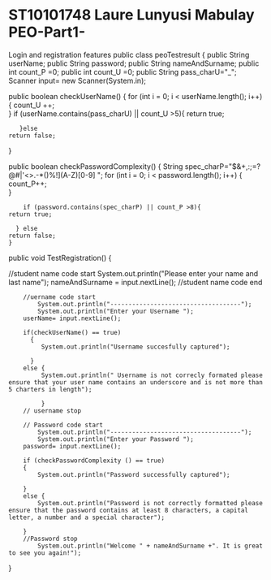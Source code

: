 # ST10101748 Laure Lunyusi Mabulay PEO-Part1-
Login and registration features
public class peoTestresult {
    public String userName;
    public String password;
    public String nameAndSurname;
    public int count_P =0;
    public int count_U =0;
    public String pass_charU="_";
Scanner input= new Scanner(System.in);
   

public boolean checkUserName()
   {
        for (int i = 0; i < userName.length(); i++)
        {
           count_U ++;  
        }
        if (userName.contains(pass_charU) || count_U >5){
    return true;

       }else 
    return false;
    
   }
    
public boolean checkPasswordComplexity()
    {
String spec_charP="$&+,:;=?@#|'<>.-*()%!](A-Z)[0-9] ";
          for (int i = 0; i < password.length(); i++) 
        {
          count_P++;  
        }
        
        if (password.contains(spec_charP) || count_P >8){
    return true;

      } else 
    return false;
    } 
public void TestRegistration()
{

  //student name code start
            System.out.println("Please enter your name and last name");
        nameAndSurname = input.nextLine();
        //student name code end

        //uername code start 
            System.out.println("------------------------------------");
            System.out.println("Enter your Username ");
        userName= input.nextLine();
        
        if(checkUserName() == true)
          {
             System.out.println("Username succesfully captured");

          }
        else {
             System.out.println(" Username is not correcly formated please ensure that your user name contains an underscore and is not more than 5 charters in length");
          
             }
        // username stop
       
        // Password code start 
            System.out.println("------------------------------------");
            System.out.println("Enter your Password ");
        password= input.nextLine();

        if (checkPasswordComplexity () == true)
        {
            System.out.println("Password successfully captured");
        
        }
        else {
            System.out.println("Password is not correctly formatted please ensure that the password contains at least 8 characters, a capital letter, a number and a special character");
            
        }
        //Password stop
            System.out.println("Welcome " + nameAndSurname +". It is great to see you again!");
}  
